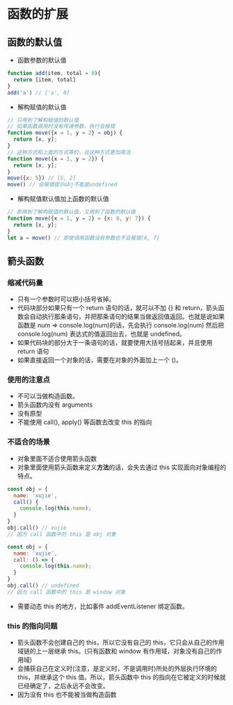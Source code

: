 <!--
 * @Author: x09898 coder_xujie@163.com
 * @Date: 2022-05-09 20:54:21
 * @LastEditors: xujie 1607526161@qq.com
 * @FilePath: \HTML-CSS-Javascript-\JAVAScript+ES6\ES6\函数的扩展.md
 * @Description: 
-->
# 函数的扩展

## 函数的默认值

* 函数参数的默认值

```javascript
function add(item, total = 0){ 
  return [item, total]
}
add('a') // ['a', 0]
```

* 解构赋值的默认值

```js
// 只用到了解构赋值的默认值
// 如果函数调用时没有传递参数，执行会报错
function move({x = 1, y = 2} = obj) {
  return [x, y];
}
// 这种方式和上面的方式等价，且这种方式更加简洁
function move({x = 1, y = 2}) {
  return [x, y];
}
move({x: 5}) // [5, 2]
move() // 会报错提示obj不能是undefined
```

* 解构赋值默认值加上函数的默认值

```js
// 即用到了解构赋值的默认值，又用到了函数的默认值
function move({x = 1, y = 2} = {x: 6, y: 7}) {
  return [x, y];
}
let a = move() // 即使调用函数没有参数也不会报错[6, 7]
```

## 箭头函数

### 缩减代码量

* 只有一个参数时可以把小括号省掉。
* 代码块部分如果只有一个 return 语句的话，就可以不加 {} 和 return，箭头函数会自动执行那条语句，并把那条语句的结果当做返回值返回。也就是说如果函数是 num => console.log(num)的话，先会执行 console.log(num) 然后把 console.log(num) 表达式的值返回出去，也就是 undefined。
* 如果代码块的部分大于一条语句的话，就要使用大括号括起来，并且使用 return 语句
* 如果直接返回一个对象的话，需要在对象的外面加上一个 ()。

### 使用的注意点

* 不可以当做构造函数。
* 箭头函数内没有 arguments
* 没有原型
* 不能使用 call(), apply() 等函数去改变 this 的指向

### 不适合的场景

* 对象里面不适合使用箭头函数
* 对象里面使用箭头函数来定义**方法**的话，会失去通过 this 实现面向对象编程的特点。

```js
const obj = {
  name: 'xujie',
  call() {
    console.log(this.name);
  }
}
obj.call() // xujie 
// 因为 call 函数中的 this 是 obj 对象

const obj = {
  name: 'xujie',
  call: () => {
    console.log(this.name);
  }
}
obj.call() // undefined
// 因为 call 函数中的 this 是 window 对象
```

* 需要动态 this 的地方，比如事件 addEventListener 绑定函数。

### this 的指向问题

* 箭头函数不会创建自己的 this，所以它没有自己的 this，它只会从自己的作用域链的上一层继承 this。(只有函数和 window 有作用域，对象没有自己的作用域)
* 会捕获自己在定义时(注意，是定义时，不是调用时)所处的外层执行环境的 this，并继承这个 this 值。所以，箭头函数中 this 的指向在它被定义的时候就已经确定了，之后永远不会改变。
* 因为没有 this 也不能被当做构造函数

